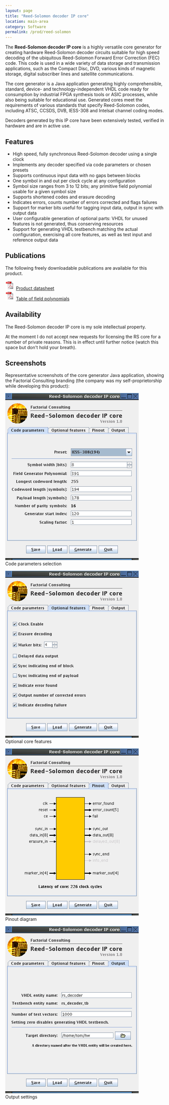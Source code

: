 ```yaml
---
layout: page
title: "Reed-Solomon decoder IP core"
location: main-area
category: Software
permalink: /prod/reed-solomon
---
```


The **Reed-Solomon decoder IP core** is a highly versatile core
generator for creating hardware Reed-Solomon decoder circuits suitable
for high speed decoding of the ubiquitous Reed-Solomon Forward Error
Correction (FEC) code. This code is used in a wide variety of data
storage and transmission applications, such as the Compact Disc, DVD,
various kinds of magnetic storage, digital subscriber lines and
satellite communications.

The core generator is a Java application generating highly
comprehensible, standard, device- and technology-independent VHDL code
ready for consumption by industrial FPGA synthesis tools or ASIC
processes, while also being suitable for educational use. Generated
cores meet the requirements of various standards that specify
Reed-Solomon codes, including ATSC, CCSDS, DVB, IESS-308 and Intelsat
channel coding modes.

Decoders generated by this IP core have been extensively tested,
verified in hardware and are in active use.


## Features

- High speed, fully synchronous Reed-Solomon decoder using a single
  clock
- Implements any decoder specified via code parameters or chosen
  presets
- Supports continuous input data with no gaps between blocks
- One symbol in and out per clock cycle at any configuration
- Symbol size ranges from 3 to 12 bits; any primitive field polynomial
  usable for a given symbol size
- Supports shortened codes and erasure decoding
- Indicates errors, counts number of errors corrected and flags
  failures
- Support for marker bits useful for tagging input data, output in
  sync with output data
- User configurable generation of optional parts: VHDL for unused
  features is not generated, thus conserving resources
- Support for generating VHDL testbench matching the actual
  configuration, exercising all core features, as well as test input
  and reference output data


## Publications

The following freely downloadable publications are available for this product.

![PDF](/images/common/pdf.png) [Product datasheet]  
![PDF](/images/common/pdf.png) [Table of field polynomials]

## Availability

The Reed-Solomon decoder IP core is my sole intellectual property.

At the moment I do not accept new requests for licensing the RS core
for a number of private reasons. This is in effect until further
notice (watch this space but don't hold your breath).


## Screenshots

Representative screenshots of the core generator Java application,
showing the Factorial Consulting branding (the company was my
self-proprietorship while developing this product):

![codepar](/images/reed-solomon/codepar.png)  
Code parameters selection

![optional](/images/reed-solomon/optional.png)  
Optional core features

![pinout](/images/reed-solomon/pinout.png)  
Pinout diagram

![output](/images/reed-solomon/output.png)  
Output settings


[Product datasheet]:          /files/reed-solomon/datasheet.pdf
[Table of field polynomials]: /files/reed-solomon/fieldpolys.pdf
